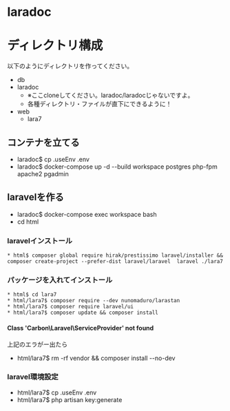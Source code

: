 # laradoc

# ディレクトリ構成
以下のようにディレクトリを作ってください。
* db
* laradoc
    * ※ここcloneしてください。laradoc/laradocじゃないですよ。
    * 各種ディレクトリ・ファイルが直下にできるように！
* web
    * lara7

## コンテナを立てる
* laradoc$ cp .useEnv .env
* laradoc$ docker-compose up -d --build workspace postgres php-fpm apache2 pgadmin

## laravelを作る 
* laradoc$ docker-compose exec workspace bash
* cd html 

### laravelインストール
    * html$ composer global require hirak/prestissimo laravel/installer && composer create-project --prefer-dist laravel/laravel  laravel ./lara7

### パッケージを入れてインストール
    * html$ cd lara7
    * html/lara7$ composer require --dev nunomaduro/larastan
    * html/lara7$ composer require laravel/ui
    * html/lara7$ composer update && composer install

#### Class 'Carbon\Laravel\ServiceProvider' not found

上記のエラがー出たら
* html/lara7$ rm -rf vendor && composer install --no-dev

### laravel環境設定
* html/lara7$ cp .useEnv .env
* html/lara7$ php artisan key:generate

